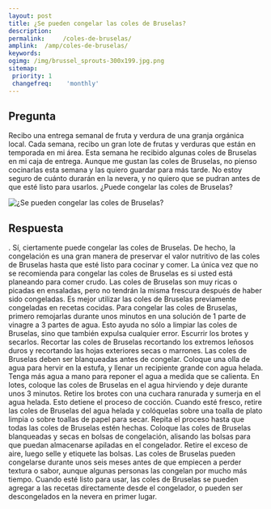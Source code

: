 ```yaml
---
layout: post
title: ¿Se pueden congelar las coles de Bruselas?  
description: 
permalink:     /coles-de-bruselas/
amplink:  /amp/coles-de-bruselas/
keywords: 
ogimg: /img/brussel_sprouts-300x199.jpg.png
sitemap:
 priority: 1
 changefreq:    'monthly'
---
```




## Pregunta

Recibo una entrega semanal de fruta y verdura de una granja orgánica local. Cada semana, recibo un gran lote de frutas y verduras que están en temporada en mi área. Esta semana he recibido algunas coles de Bruselas en mi caja de entrega. Aunque me gustan las coles de Bruselas, no pienso cocinarlas esta semana y las quiero guardar para más tarde. No estoy seguro de cuánto durarán en la nevera, y no quiero que se pudran antes de que esté listo para usarlos. ¿Puede congelar las coles de Bruselas?


![¿Se pueden congelar las coles de Bruselas?](https://sepuedecongelar.com/img/brussel_sprouts-300x199.jpg "¿Se pueden congelar las coles de Bruselas?" )


## Respuesta

. Sí, ciertamente puede congelar las coles de Bruselas. De hecho, la congelación es una gran manera de preservar el valor nutritivo de las coles de Bruselas hasta que esté listo para cocinar y comer. La única vez que no se recomienda para congelar las coles de Bruselas es si usted está planeando para comer crudo. Las coles de Bruselas son muy ricas o picadas en ensaladas, pero no tendrán la misma frescura después de haber sido congeladas. Es mejor utilizar las coles de Bruselas previamente congeladas en recetas cocidas.
Para congelar las coles de Bruselas, primero remojarlas durante unos minutos en una solución de 1 parte de vinagre a 3 partes de agua. Esto ayuda no sólo a limpiar las coles de Bruselas, sino que también expulsa cualquier error. Escurrir los brotes y secarlos. Recortar las coles de Bruselas recortando los extremos leñosos duros y recortando las hojas exteriores secas o marrones. Las coles de Bruselas deben ser blanqueadas antes de congelar.
Coloque una olla de agua para hervir en la estufa, y llenar un recipiente grande con agua helada. Tenga más agua a mano para reponer el agua a medida que se calienta. En lotes, coloque las coles de Bruselas en el agua hirviendo y deje durante unos 3 minutos. Retire los brotes con una cuchara ranurada y sumerja en el agua helada. Esto detiene el proceso de cocción. Cuando esté fresco, retire las coles de Bruselas del agua helada y colóquelas sobre una toalla de plato limpia o sobre toallas de papel para secar. Repita el proceso hasta que todas las coles de Bruselas estén hechas.
Coloque las coles de Bruselas blanqueadas y secas en bolsas de congelación, alisando las bolsas para que puedan almacenarse apiladas en el congelador. Retire el exceso de aire, luego selle y etiquete las bolsas. Las coles de Bruselas pueden congelarse durante unos seis meses antes de que empiecen a perder textura o sabor, aunque algunas personas las congelan por mucho más tiempo. Cuando esté listo para usar, las coles de Bruselas se pueden agregar a las recetas directamente desde el congelador, o pueden ser descongelados en la nevera en primer lugar.